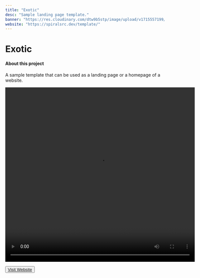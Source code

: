 ```yaml
---
title: "Exotic"
desc: "Sample landing page template."
banner: "https://res.cloudinary.com/dtw9b5stp/image/upload/v1715557199/portfolioassets/axxhy7jf1sagsmf4abvj.png"
website: "https://spiralsrc.dev/template/"
---
```


# Exotic

#### About this project

A sample template that can be used as a landing page or a homepage of a website.

<video width="600" height="550" controls>
    <source src="https://res.cloudinary.com/dtw9b5stp/video/upload/v1715566171/portfolioassets/loephlml0tdxczq9nkox.mp4" type="video/mp4">
</video>

<button>[Visit Website](https://spiralsrc.dev/template/)</button>

